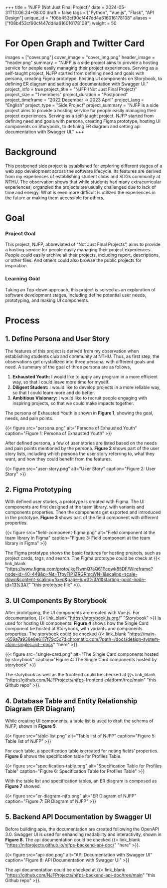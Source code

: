 +++
title = 'NJFP (Not Just Final Project)'
date = 2024-05-31T13:06:24+08:00
draft = false
tags = ["Python", "Vue.js", "Flask", "API Design"]
unique_id = "f08b453cf90cf447dd4a616016178108"
aliases = ["f08b453cf90cf447dd4a616016178108"]
weight = 50
# For Open Graph and Twitter Card
images = ["cover.png"]
cover_image = "cover_img.png"
header_image = "header.png"
summary = "NJFP is a side project aims to provide a hosting service for people easily managing their project experiences. Serving as a self-taught project, NJFP started from defining need and goals with persona, creating Figma prototype, hosting UI components on Storybook, to defining ER diagram and setting api documentation with Swagger UI."
project_info = true
project_title = "NJFP (Not Just Final Project)"
project_size = "1 members"
project_duration = "Postponed"
project_timeframe = "2022 December → 2023 April"
project_lang = "English"
project_type = "Side Project"
project_summary = "NJFP is a side project aims to provide a hosting service for people easily managing their project experiences. Serving as a self-taught project, NJFP started from defining need and goals with persona, creating Figma prototype, hosting UI components on Storybook, to defining ER diagram and setting api documentation with Swagger UI."
+++

# Background

This postponed side project is established for exploring different stages of a web app development across the software lifecycle. Its features are derived from my experiences of establishing student clubs and SDGs community at NTHU. The observation shows that while students had many extracurricular experiences, organzied the projects are usually challenged due to lack of time and energy. What is even more difficult is utilized the experiences in the future or making them accessible for others.

# Goal

### Project Goal

This project, NJFP, abbreviated of “Not Just Final Projects”, aims to provide a hosting service for people easily managing their project experiences . People could easily archive all their projects, including report, descriptions, or other files. And others could also browse the public projects for inspiration.

### Learning Goal

Taking an Top-down approach, this project is served as an exploration of software development stages, including define potential user needs, prototyping, and making UI components.

# Process

## 1. Define Persona and User Story

The features of this project is derived from my observation when establishing students club and community at NTHU. Thus, as first step, the observations get crystallized into three persona, with different goals and need. A summary of the goal of three persona are as follows,

1. **Exhausted Youth:** I would like to apply any program in a more efficient way, so that I could leave more time for myself.
2. **Diligent Student:** I would like to develop projects in a more reliable way, so that I could learn more and do better.
3. **Ambitious Visionary:** I would like to recruit people engaging with inspiring projects, so that we could make impacts together.

The persona of Exhausted Youth is shown in **Figure 1**, showing the goal, needs, and pain points.

{{< figure src="persona.png" alt="Persona of Exhausted Youth" caption="Figure 1: Persona of Exhausted Youth" >}}

After defined persona, a few of user stories are listed based on the needs and pain points mentioned by the persona. **Figure 2** shows part of the user story lists, including which persona the user story referring to, what they want, and how they could benefit from the features.

{{< figure src="user-story.png" alt="User Story" caption="Figure 2: User Story" >}}

## 2. Figma Prototyping

With defined user stories, a prototype is created with Figma. The UI components are first designed at the team library, with variants and components properties. Then the components get exported and introduced in the prototype. **Figure 3** shows part of the field component with different properties.

{{< figure src="field-component-figma.png" alt="Field component at the team library in Figma" caption="Figure 3: Field component at the team library in Figma" >}}

The Figma prototype shows the basic features for hosting projects, such as project cards, tags, and search. The Figma prototype could be check at {{< link_blank "https://www.figma.com/proto/jkgFIwmQ7aQ61Pcqwk85DF/Wireframe?node-id=40-448&p=f&t=TfpvFIP1ZRGRmcWN-1&scaling=scale-down&content-scaling=fixed&page-id=0%3A1&starting-point-node-id=13%3A7" "this prototype file" >}}.

## 3. UI Components By Storybook

After prototyping, the UI components are created with Vue.js. For documentation, {{< link_blank "https://storybook.js.org/" "Storybook" >}} is used for hosting UI components. **Figure 4** shows how the Single Card component be hosted at Storybook, with variants and components properties. The storybook could be checked {{< link_blank "https://main--659a7a938e8e6117f79c5c7d.chromatic.com/?path=/docs/design-system-atom-singlecard--docs" "here" >}}.

{{< figure src="single-card.png" alt="The Single Card components hosted by storybook" caption="Figure 4: The Single Card components hosted by storybook" >}}

The storybook as well as the frontend could be checked at {{< link_blank "https://github.com/NJFProjects/njfps-frontend-platform/tree/main" "this Github repo" >}}.

## 4. Database Table and Entity Relationship Diagram (ER Diagram)

While creating UI components, a table list is used to draft the schema of NJFP, shown in **Figure 5**.

{{< figure src="table-list.png" alt="Table list of NJFP" caption="Figure 5: Table list of NJFP" >}}

For each table, a specification table is created for noting fields’ properties. **Figure 6** shows the specification table for Profiles Table. 

{{< figure src="specification-table.png" alt="Specification Table for Profiles Table" caption="Figure 6: Specification Table for Profiles Table" >}}

With the table list and specification tables, an ER diagram is composed as **Figure 7** showed.

{{< figure src="er-diagram-njfp.png" alt="ER Diagram of NJFP" caption="Figure 7: ER Diagram of NJFP" >}}

## 5. Backend API Documentation by Swagger UI

Before building apis, the documentation are created following the OpenAPI 3.0. Swagger UI is used for enhancing readability and interactivity, shown in **Figure 8.** The api documentation could be checked {{< link_blank "https://njfprojects.github.io/njfps-backend-api-doc/" "here" >}}.

{{< figure src="api-doc.png" alt="API Documentation with Swagger UI" caption="Figure 8: API Documentation with Swagger UI" >}}

The api documentation could be checked at {{< link_blank "https://github.com/NJFProjects/njfps-backend-api-doc/tree/main" "this Github repo" >}}.
